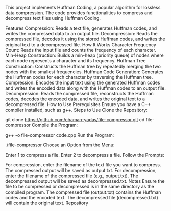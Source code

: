 This project implements Huffman Coding, a popular algorithm for lossless data compression. The code provides functionalities to compress and decompress text files using Huffman Coding.

Features
Compression: Reads a text file, generates Huffman codes, and writes the compressed data to an output file.
Decompression: Reads the compressed file, decodes it using the stored Huffman codes, and writes the original text to a decompressed file.
How It Works
Character Frequency Count: Reads the input file and counts the frequency of each character.
Min-Heap Construction: Builds a min-heap (priority queue) of nodes where each node represents a character and its frequency.
Huffman Tree Construction: Constructs the Huffman tree by repeatedly merging the two nodes with the smallest frequencies.
Huffman Code Generation: Generates the Huffman codes for each character by traversing the Huffman tree.
Compression: Encodes the input text using the generated Huffman codes and writes the encoded data along with the Huffman codes to an output file.
Decompression: Reads the compressed file, reconstructs the Huffman codes, decodes the encoded data, and writes the original text to a decompressed file.
How to Use
Prerequisites
Ensure you have a C++ compiler installed, such as g++.
Steps to Use
Clone the Repository:

git clone https://github.com/chaman-yadav/file-compressor.git
cd file-compressor
Compile the Program:

g++ -o file-compressor code.cpp
Run the Program:

./file-compressor
Choose an Option from the Menu:

Enter 1 to compress a file.
Enter 2 to decompress a file.
Follow the Prompts:

For compression, enter the filename of the text file you want to compress. The compressed output will be saved as output.txt.
For decompression, enter the filename of the compressed file (e.g., output.txt). The decompressed output will be saved as decompressed.txt.
Notes
Ensure the file to be compressed or decompressed is in the same directory as the compiled program.
The compressed file (output.txt) contains the Huffman codes and the encoded text.
The decompressed file (decompressed.txt) will contain the original text.
Repository
